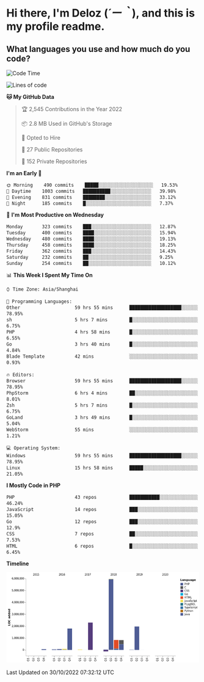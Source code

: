 # **Hi there, I'm Deloz (*´ー｀*), and this is my profile readme.**
<!--  [![Profile views](https://gpvc.arturio.dev/dank-del)](https://github.com/dank-del) -->
## **What languages you use and how much do you code?**

<!--START_SECTION:waka-->
![Code Time](http://img.shields.io/badge/Code%20Time-171%20hrs%2022%20mins-blue)

![Lines of code](https://img.shields.io/badge/From%20Hello%20World%20I%27ve%20Written-14%20Million%20lines%20of%20code-blue)

**🐱 My GitHub Data** 

> 🏆 2,545 Contributions in the Year 2022
 > 
> 📦 2.8 MB Used in GitHub's Storage 
 > 
> 💼 Opted to Hire
 > 
> 📜 27 Public Repositories 
 > 
> 🔑 152 Private Repositories  
 > 
**I'm an Early 🐤** 

```text
🌞 Morning    490 commits    █████░░░░░░░░░░░░░░░░░░░░   19.53% 
🌆 Daytime    1003 commits   ██████████░░░░░░░░░░░░░░░   39.98% 
🌃 Evening    831 commits    ████████░░░░░░░░░░░░░░░░░   33.12% 
🌙 Night      185 commits    █░░░░░░░░░░░░░░░░░░░░░░░░   7.37%

```
📅 **I'm Most Productive on Wednesday** 

```text
Monday       323 commits    ███░░░░░░░░░░░░░░░░░░░░░░   12.87% 
Tuesday      400 commits    ████░░░░░░░░░░░░░░░░░░░░░   15.94% 
Wednesday    480 commits    ████░░░░░░░░░░░░░░░░░░░░░   19.13% 
Thursday     458 commits    ████░░░░░░░░░░░░░░░░░░░░░   18.25% 
Friday       362 commits    ███░░░░░░░░░░░░░░░░░░░░░░   14.43% 
Saturday     232 commits    ██░░░░░░░░░░░░░░░░░░░░░░░   9.25% 
Sunday       254 commits    ██░░░░░░░░░░░░░░░░░░░░░░░   10.12%

```


📊 **This Week I Spent My Time On** 

```text
⌚︎ Time Zone: Asia/Shanghai

💬 Programming Languages: 
Other                    59 hrs 55 mins      ███████████████████░░░░░░   78.95% 
sh                       5 hrs 7 mins        █░░░░░░░░░░░░░░░░░░░░░░░░   6.75% 
PHP                      4 hrs 58 mins       █░░░░░░░░░░░░░░░░░░░░░░░░   6.55% 
Go                       3 hrs 40 mins       █░░░░░░░░░░░░░░░░░░░░░░░░   4.84% 
Blade Template           42 mins             ░░░░░░░░░░░░░░░░░░░░░░░░░   0.93%

🔥 Editors: 
Browser                  59 hrs 55 mins      ███████████████████░░░░░░   78.95% 
PhpStorm                 6 hrs 4 mins        ██░░░░░░░░░░░░░░░░░░░░░░░   8.01% 
Zsh                      5 hrs 7 mins        █░░░░░░░░░░░░░░░░░░░░░░░░   6.75% 
GoLand                   3 hrs 49 mins       █░░░░░░░░░░░░░░░░░░░░░░░░   5.04% 
WebStorm                 55 mins             ░░░░░░░░░░░░░░░░░░░░░░░░░   1.21%

💻 Operating System: 
Windows                  59 hrs 55 mins      ███████████████████░░░░░░   78.95% 
Linux                    15 hrs 58 mins      █████░░░░░░░░░░░░░░░░░░░░   21.05%

```

**I Mostly Code in PHP** 

```text
PHP                      43 repos            ███████████░░░░░░░░░░░░░░   46.24% 
JavaScript               14 repos            ███░░░░░░░░░░░░░░░░░░░░░░   15.05% 
Go                       12 repos            ███░░░░░░░░░░░░░░░░░░░░░░   12.9% 
CSS                      7 repos             ██░░░░░░░░░░░░░░░░░░░░░░░   7.53% 
HTML                     6 repos             █░░░░░░░░░░░░░░░░░░░░░░░░   6.45%

```


**Timeline**

![Chart not found](https://raw.githubusercontent.com/deloz/deloz/main/charts/bar_graph.png) 


 Last Updated on 30/10/2022 07:32:12 UTC
<!--END_SECTION:waka-->
